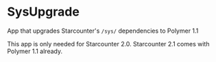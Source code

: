 # SysUpgrade

App that upgrades Starcounter's `/sys/` dependencies to Polymer 1.1

This app is only needed for Starcounter 2.0. Starcounter 2.1 comes with Polymer 1.1 already.
